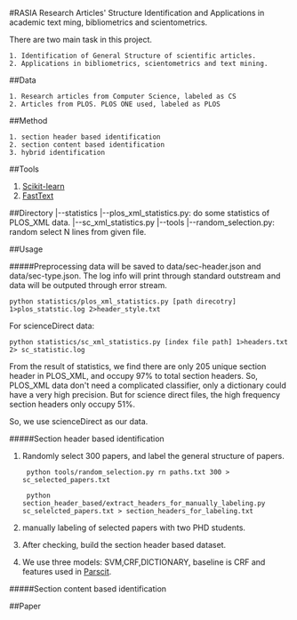 #RASIA
Research Articles' Structure Identification and Applications in academic text ming, bibliometrics and scientometrics. 

There are two main task in this project.

    1. Identification of General Structure of scientific articles.
    2. Applications in bibliometrics, scientometrics and text mining.

##Data

    1. Research articles from Computer Science, labeled as CS
    2. Articles from PLOS. PLOS ONE used, labeled as PLOS


##Method

    1. section header based identification 
    2. section content based identification 
    3. hybrid identification 

##Tools

1. [Scikit-learn](http://scikit-learn.org/stable/)  
2. [FastText](https://github.com/facebookresearch/fastText)  

##Directory
    |--statistics
        |--plos_xml_statistics.py: do some statistics of PLOS_XML data.
        |--sc_xml_statistics.py
    |--tools
        |--random_selection.py: random select N lines from given file.

##Usage

#####Preprocessing
data will be saved to data/sec-header.json and data/sec-type.json. The log info will print through standard outstream and data will be outputed through error stream. 

    python statistics/plos_xml_statistics.py [path direcotry] 1>plos_statstic.log 2>header_style.txt 

For scienceDirect data:

    python statistics/sc_xml_statistics.py [index file path] 1>headers.txt 2> sc_statistic.log 

From the result of statistics, we find there are only 205 unique section header in PLOS_XML, and occupy 97% to total section headers. So, PLOS_XML data don't need a complicated classifier, only a dictionary could have a very high precision. But for science direct files, the high frequency section headers only occupy 51%. 

So, we use scienceDirect as our data.

#####Section header based identification

1. Randomly select 300 papers, and label the general structure of papers.
    
        python tools/random_selection.py rn paths.txt 300 > sc_selected_papers.txt

        python section_header_based/extract_headers_for_manually_labeling.py sc_selelcted_papers.txt > section_headers_for_labeling.txt

2. manually labeling of selected papers with two PHD students.

3. After checking, build the section header based dataset.

4. We use three models: SVM,CRF,DICTIONARY, baseline is CRF and features used in [Parscit](https://github.com/knmnyn/ParsCit). 

#####Section content based identification






##Paper










